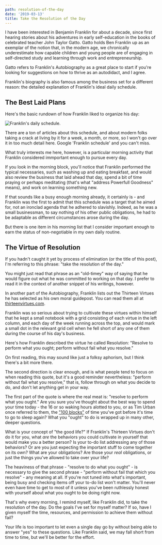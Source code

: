 ```yaml
---
path: resolution-of-the-day
date: '2019-03-13'
title: Take the Resolution of the Day
---
```

I have been interested in Benjamin Franklin for about a decade, since first hearing stories about his adventures in early self-education in the books of celebrated teacher John Taylor Gatto. Gatto holds Ben Franklin up as an exemplar of the notion that, in the modern age, we chronically underestimate how capable children and young people are of engaging in self-directed study and learning through work and entrepreneurship.

Gatto refers to Franklin's Autobiography as a great place to start if you're looking for suggestions on how to thrive as an autodidact, and I agree.

Franklin's biography is also famous among the business set for a different reason: the detailed explanation of Franklin's ideal daily schedule.

## The Best Laid Plans

Here's the basic rundown of how Franklin liked to organize his day:

![Franklin's daily schedule.](/assets/franklin_sched.png)

There are a ton of articles about this schedule, and about modern folks taking a crack at living by it for a week, a month, or more, so I won't go over it in too much detail here. Google 'Franklin schedule' and you can't miss.

What truly interests me here, however, is a particular morning activity that Franklin considered immportant enough to pursue every day.

If you look in the morning block, you'll notice that Franklin performed the typical necessaries, such as washing up and eating breakfast, and would also review the business that laid ahead that day, spend a bit of time praying or perhaps meditating (that's what "address Powerfull Goodness" means), and work on learning something new.

If that sounds like a busy enough morning already, it certainly is - and Franklin was the first to admit that this schedule was a target that he aimed for, not an ironclad agenda that he adhered to slavishly. Indeed, as he was a small businessman, to say nothing of his other public obligations, he had to be adaptable as different circumstances arose during the day. 

But there is one item in his morning list that I consider important enough to earn the status of non-negotiable in my own daily routine.

## The Virtue of Resolution

If you hadn't caught it yet by process of elimination (or the title of this post), I'm referring to this phrase: "take the resolution of the day."

You might just read that phrase as an "old-timey" way of saying that he would figure out what he was committed to working on that day. I prefer to read it in the context of another snippet of his writings, however.

In another part of the Autobiography, Franklin lists out the Thirteen Virtues he has selected as his own moral guidepost. You can read them all at [thirteenvirtues.com](http://www.thirteenvirtues.com).

Franklin was so serious about trying to cultivate these virtues within himself that he kept a small notebook with a grid consisting of each virtue in the left column, and each day of the week running across the top, and would mark a small dot in the relevant grid cell when he fell short of any one of them during the course of his day's business.

Here's how Franklin described the virtue he called Resolution: "Resolve to perform what you ought; perform without fail what you resolve."

On first reading, this may sound like just a folksy aphorism, but I think there's a bit more there. 

The second direction is clear enough, and is what people tend to focus on when reading this quote, but it's a good reminder nevertheless: "perform without fail what you resolve," that is, follow through on what you decide to do, and don't let anything get in your way.

The first part of the quote is where the real meat is: "resolve to perform what you ought." Are you sure you've thought about the best way to spend your time today - the 16 or so waking hours alotted to you, or as Tim Urban once referred to them, the ["100 blocks"](https://waitbutwhy.com/2016/10/100-blocks-day.html) of time you've got before it's time to go to sleep again? What you "ought" to do is wrapped up in many other, deeper questions.

What is your concept of "the good life?" If Franklin's Thirteen Virtues don't do it for you, what _are_ the behaviors you could cultivate in yourself that would make you a better person? Is your to-do list addressing any of those behaviors? Or are you just expecting the important stuff to come together on its own? What are your obligations? Are those your _real_ obligations, or just the things you've allowed to take over your life?

The heaviness of that phrase - "resolve to do what you ought" - is necessary to give the second phrase - "perform without fail that which you resolve" - any meaning at all. If you're not tuned into what's important, being busy and checking items off your to-do list won't matter. You'll never even have time to get to most of it unless you've been ruthlessly honest with yourself about what you ought to be doing right now.

That's why every morning, I remind myself, like Franklin did, to take the resolution of the day. Do the goals I've set for myself matter? If so, have I given myself the time, resources, and permission to achieve them without fail?

Your life is too important to let even a single day go by without being able to answer "yes" to these questions. Like Franklin said, we may fall short from time to time, but we'll be better for the effort.


